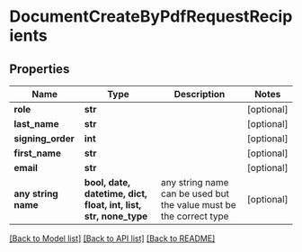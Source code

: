 # DocumentCreateByPdfRequestRecipients


## Properties
Name | Type | Description | Notes
------------ | ------------- | ------------- | -------------
**role** | **str** |  | [optional] 
**last_name** | **str** |  | [optional] 
**signing_order** | **int** |  | [optional] 
**first_name** | **str** |  | [optional] 
**email** | **str** |  | [optional] 
**any string name** | **bool, date, datetime, dict, float, int, list, str, none_type** | any string name can be used but the value must be the correct type | [optional]

[[Back to Model list]](../README.md#documentation-for-models) [[Back to API list]](../README.md#documentation-for-api-endpoints) [[Back to README]](../README.md)


